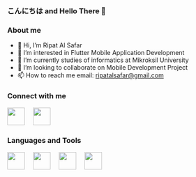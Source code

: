 ### こんにちは and Hello There 👋

### About me

- 👋 Hi, I’m Ripat Al Safar
- 👀 I’m interested in Flutter Mobile Application Development
- 🌱 I’m currently studies of informatics at Mikroksil University
- 💞️ I’m looking to collaborate on Mobile Development Project
- 📫 How to reach me 
email: ripatalsafar@gmail.com

### Connect with me

<a href = "https://www.instagram.com/ripat_tan/" alt="Instagram"><img src="https://img.icons8.com/fluency//000000/instagram-new.png" height="40" width="40" style= margin-right:15px;/></a>
<a href = "mailto:ripatalsafar@gmail.com" alt="Email"><img src="https://img.icons8.com/color/48/000000/gmail-new.png" height="40" width="40" style= margin-right:15px;/></a>

### Languages and Tools


<a href="https://www.python.org/" alt="Python"><img src="https://img.icons8.com/color/000000/python--v1.png" width="40" height="40" style= margin-right:15px;/></a>
<a href="https://dart.dev/" alt="Dart"><img src="https://img.icons8.com/color/000000/dart.png" width="40" height="40" style= margin-right:15px;/></a>
<a href="https://flutter.dev/" alt="iFlutter"><img src="https://img.icons8.com/color/000000/flutter.png" width="40" height="40" style= margin-right:15px;/></a>
<a href="https://git-scm.com/" alt="Git"><img src="https://img.icons8.com/color/000000/git.png" width="40" height="40" style= margin-right:15px; /></a>

<!-- [![Top Langs](https://github-readme-stats.vercel.app/api/top-langs/?username=Ripat-2345&layout=compact&theme=tokyonight)](https://github.com/Ripat-2345) -->

<!-- **Ripat-2345/Ripat-2345** is a ✨ _special_ ✨ repository because its `README.md` (this file) appears on your GitHub profile.

Here are some ideas to get you started:

- 🔭 I’m currently working on ...
- 🌱 I’m currently learning ...
- 👯 I’m looking to collaborate on ...
- 🤔 I’m looking for help with ...
- 💬 Ask me about ...
- 📫 How to reach me: ...
- 😄 Pronouns: ...
- ⚡ Fun fact: ...
 -->

